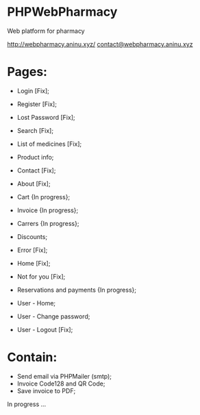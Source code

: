 # PHPWebPharmacy
Web platform for pharmacy

http://webpharmacy.aninu.xyz/
contact@webpharmacy.aninu.xyz

# Pages:
  - Login [Fix];
  - Register [Fix];
  - Lost Password [Fix];
  - Search [Fix];
  - List of medicines [Fix];
  - Product info;
  - Contact [Fix];
  - About [Fix];
  - Cart {In progress};
  - Invoice {In progress};
  - Carrers {In progress};
  - Discounts;
  - Error [Fix];
  - Home [Fix];
  - Not for you [Fix];
  - Reservations and payments {In progress};
  
  - User - Home;
  - User - Change password;
  - User - Logout [Fix];

# Contain:
  - Send email via PHPMailer (smtp);
  - Invoice Code128 and QR Code;
  - Save invoice to PDF;
  
 

In progress ...
